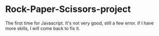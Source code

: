 # Rock-Paper-Scissors-project

The first time for Javascript. It's not very good, still a few error.
if I have more skills, I will come back to fix it.
